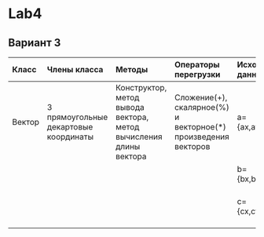 # Lab4
## Вариант 3
| Класс | Члены класса | Методы | Операторы перегрузки | Исходные данные | Результаты |
| :----- | :----------- | :------ | :-------------------- | :-------------- | :--------- |
| Вектор | 3 прямоугольные декартовые координаты | Конструктор, метод вывода вектора, метод вычисления длины вектора | Сложение(+), скалярное(%) и векторное(*) произведения векторов | a={ax,ay,az} | r=(a+b)%c, |
|        |              |         |                        | b={bx,by,bz},   | t=(a+c)*c,    |
|        |              |         |                        | c={cx,cy,cz}    | Найти длины исходных и результирующего векторов |
